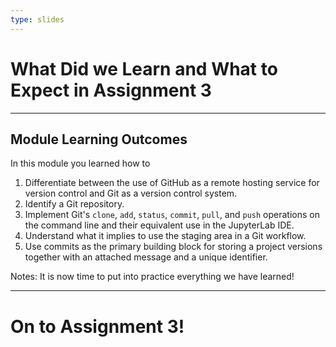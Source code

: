 ```yaml
---
type: slides
---
```


# What Did we Learn and What to Expect in Assignment 3

---

## Module Learning Outcomes

In this module you learned how to

1. Differentiate between the use of GitHub as a remote hosting service for version control and Git as a version control system.
2. Identify a Git repository.
3. Implement Git's `clone`, `add`, `status`, `commit`, `pull`, and `push` operations on the command line and their equivalent use in the JupyterLab IDE.
4. Understand what it implies to use the staging area in a Git workflow.
5. Use commits as the primary building block for storing a project versions together with an attached message and a unique identifier.

Notes:
It is now time to put into practice everything we have learned!

---

# On to Assignment 3!
